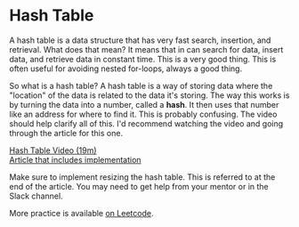 # Hash Table

A hash table is a data structure that has very fast search, insertion, and retrieval. What does that mean? It means that in can search for data, insert data, and retrieve data in constant time. This is a very good thing. This is often useful for avoiding nested for-loops, always a good thing.

So what is a hash table? A hash table is a way of storing data where the "location" of the data is related to the data it's storing. The way this works is by turning the data into a number, called a **hash**. It then uses that number like an address for where to find it. This is probably confusing. The video should help clarify all of this. I'd recommend watching the video and going through the article for this one.

[Hash Table Video (19m)](https://www.youtube.com/watch?v=sfWyugl4JWA)  
[Article that includes implementation](https://www.raywenderlich.com/206-swift-algorithm-club-hash-tables)

Make sure to implement resizing the hash table. This is referred to at the end of the article. You may need to get help from your mentor or in the Slack channel.

More practice is available [on Leetcode](https://leetcode.com/tag/hash-table/).
